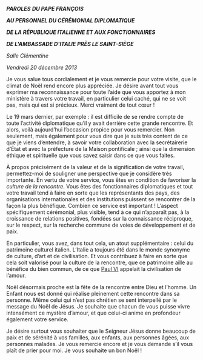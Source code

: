 ***PAROLES*** ***DU PAPE FRANÇOIS***

***AU PERSONNEL DU CÉRÉMONIAL DIPLOMATIQUE***

***DE LA RÉPUBLIQUE ITALIENNE ET AUX FONCTIONNAIRES***

***DE L'AMBASSADE D'ITALIE PRÈS LE SAINT-SIÈGE***

*Salle Clémentine*

*Vendredi 20 décembre 2013*

Je vous salue tous cordialement et je vous remercie pour votre visite, que le climat de Noël rend encore plus appréciée. Je désire avant tout vous exprimer ma reconnaissance pour toute l’aide que vous apportez à mon ministère à travers votre travail, en particulier celui caché, qui ne se voit pas, mais qui est si précieux. Merci vraiment de tout cœur !

Le 19 mars dernier, par exemple : il est difficile de se rendre compte de toute l’activité diplomatique qu’il y avait derrière cette grande rencontre. Et alors, voilà aujourd’hui l’occasion propice pour vous remercier. Non seulement, mais également pour vous dire que je suis très content de ce que je viens d’entendre, à savoir votre collaboration avec la secrétairerie d’État et avec la préfecture de la Maison pontificale ; ainsi que la dimension éthique et spirituelle que vous savez saisir dans ce que vous faites.

À propos précisément de la valeur et de la signification de votre travail, permettez-moi de souligner une perspective que je considère très importante. En vertu de votre service, vous êtes en condition de favoriser la *culture de la rencontre*. Vous êtes des fonctionnaires diplomatiques et tout votre travail tend à faire en sorte que les représentants des pays, des organisations internationales et des institutions puissent se rencontrer de la façon la plus bénéfique. Combien ce service est important ! L’aspect spécifiquement cérémonial, plus visible, tend à ce qui n’apparaît pas, à la croissance de relations positives, fondées sur la connaissance réciproque, sur le respect, sur la recherche commune de voies de développement et de paix.

En particulier, vous avez, dans tout cela, un atout supplémentaire : celui du patrimoine culturel italien. L’Italie a toujours été dans le monde synonyme de culture, d’art et de civilisation. Et vous contribuez à faire en sorte que cela soit valorisé pour la culture de la rencontre, que ce patrimoine aille au bénéfice du bien commun, de ce que [Paul VI](http://www.vatican.va/holy_father/paul_vi/index_fr.htm) appelait la civilisation de l’amour.

Noël désormais proche est la fête de la rencontre entre Dieu et l’homme. Un Enfant nous est donné qui réalise pleinement cette rencontre dans sa personne. Même celui qui n’est pas chrétien se sent interpellé par le message du Noël de Jésus. Je souhaite que chacun de vous puisse vivre intensément ce mystère d’amour, et que celui-ci anime en profondeur également votre service.

Je désire surtout vous souhaiter que le Seigneur Jésus donne beaucoup de paix et de sérénité à vos familles, aux enfants, aux personnes âgées, aux personnes malades. Je vous remercie encore et je vous demande s’il vous plaît de prier pour moi. Je vous souhaite un bon Noël !